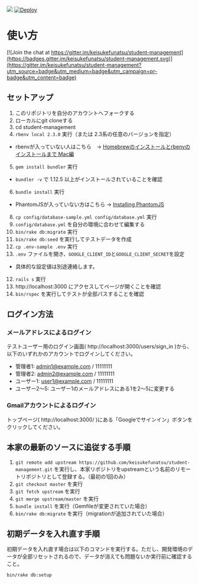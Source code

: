 
![](https://s3-us-west-2.amazonaws.com/wordpressimageawesome/wp-content/uploads/2016/05/20233805/92833ef89335452c5c76c529fe8430b2.png)
[![Deploy](https://www.herokucdn.com/deploy/button.png)](https://heroku.com/deploy)
# 使い方

[![Join the chat at https://gitter.im/keisukefunatsu/student-management](https://badges.gitter.im/keisukefunatsu/student-management.svg)](https://gitter.im/keisukefunatsu/student-management?utm_source=badge&utm_medium=badge&utm_campaign=pr-badge&utm_content=badge)

## セットアップ
1. このリポジトリを自分のアカウントへフォークする
2. ローカルにgit cloneする
3. cd student-management
4. `rbenv local 2.3.0` 実行（または 2.3系の任意のバージョンを指定）
  -  rbenvが入っていない人はこちら　→ [Homebrewのインストールとrbenvのインストールまで Mac編](http://qiita.com/issobero/items/e0443b79da117ed48294)
5. `gem install bundler` 実行
  - `bundler -v` で 1.12.5 以上がインストールされていることを確認
6. `bundle install` 実行
  - PhantomJSが入っていない方はこちら → [Installing PhantomJS](https://github.com/teampoltergeist/poltergeist#installing-phantomjs)
8. `cp config/database-sample.yml config/database.yml` 実行
9. `config/database.yml` を自分の環境に合わせて編集する
10. `bin/rake db:migrate` 実行
11. `bin/rake db:seed` を実行してテストデータを作成
12. `cp .env-sample .env` 実行
12. `.env` ファイルを開き、`GOOGLE_CLIENT_ID`と`GOOGLE_CLIENT_SECRET`を設定
  - 具体的な設定値は別途連絡します。
12. `rails s` 実行
13. http://localhost:3000 にアクセスしてページが開くことを確認
14. `bin/rspec` を実行してテストが全部パスすることを確認

## ログイン方法

### メールアドレスによるログイン

テストユーザー用のログイン画面( http://localhost:3000/users/sign_in )から、以下のいずれかのアカウントでログインしてください。

- 管理者1: admin1@example.com / 11111111
- 管理者2: admin2@example.com / 11111111
- ユーザー1: user1@example.com / 11111111
- ユーザー2～5: ユーザー1のメールアドレスにある1を2～5に変更する

### Gmailアカウントによるログイン

トップページ( http://localhost:3000/ )にある「Googleでサインイン」ボタンをクリックしてください。

## 本家の最新のソースに追従する手順

1. `git remote add upstream https://github.com/keisukefunatsu/student-management.git` を実行し、本家リポジトリをupstreamという名前のリモートリポジトリとして登録する。（最初の1回のみ）
2. `git checkout master` を実行
3. `git fetch upstream` を実行
4. `git merge upstream/master` を実行
5. `bundle install` を実行（Gemfileが変更されていた場合）
6. `bin/rake db:migrate` を実行（migrationが追加されていた場合）

## 初期データを入れ直す手順

初期データを入れ直す場合は以下のコマンドを実行する。ただし、開発環境のデータが全部リセットされるので、データが消えても問題ないか実行前に確認すること。

`bin/rake db:setup`
